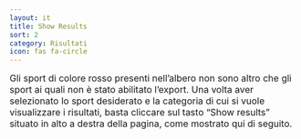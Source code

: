 ```yaml
---
layout: it
title: Show Results
sort: 2
category: Risultati
icon: fas fa-circle
---
```

<p class="message">
    
</p>

 <font size="3">Gli sport di colore rosso presenti nell’albero non sono altro che gli sport ai quali non è stato abilitato l’export.
Una volta aver selezionato lo sport desiderato e la categoria di cui si vuole visualizzare i risultati, basta cliccare sul tasto “Show results” situato in alto a destra della pagina, come mostrato qui di seguito.</font> 